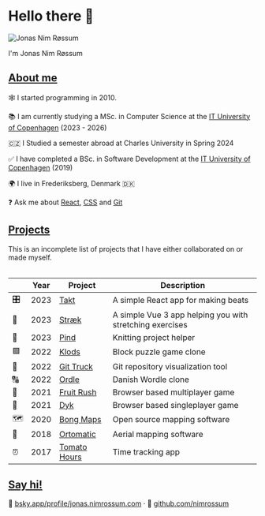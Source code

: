 # Hello there 👋

![Jonas Nim Røssum](https://github.com/nimrossum.png)

I'm Jonas Nim Røssum

## [About me](#about-me)

🕸️ I started programming in 2010.

📚 I am currently studying a MSc. in Computer Science at the [IT University of Copenhagen](https://en.itu.dk) (2023 - 2026)

🇨🇿 I Studied a semester abroad at Charles University in Spring 2024

✅ I have completed a BSc. in Software Development at the [IT University of Copenhagen](https://en.itu.dk) (2019)

🌍 I live in Frederiksberg, Denmark 🇩🇰

❓ Ask me about [React](https://react.dev/), [CSS](https://developer.mozilla.org/en-US/docs/Web/CSS) and [Git](https://git-scm.com/)

## [Projects](#projects)

This is an incomplete list of projects that I have either collaborated on or made myself.
<br/><br/>

| &nbsp; | Year | Project                                                 | Description                                              |
| ------ | ---- | ------------------------------------------------------- | -------------------------------------------------------- |
| 🎛️     | 2023 | [Takt](https://takt.nimrossum.com/)                     | A simple React app for making beats                      |
| 🧍     | 2023 | [Stræk](https://straek.nimrossum.com/)                  | A simple Vue 3 app helping you with stretching exercises |
| 🧶     | 2023 | [Pind](https://pind.nimrossum.com/)                     | Knitting project helper                                  |
| 🟩     | 2022 | [Klods](https://klods.nimrossum.com/)                   | Block puzzle game clone                                  |
| 🚛     | 2022 | [Git Truck](https://github.com/git-truck/git-truck/)    | Git repository visualization tool                        |
| 🔠     | 2022 | [Ordle](https://ordle.nimrossum.com/)                   | Danish Wordle clone                                      |
| 🐒     | 2021 | [Fruit Rush](https://fruit-rush.nimrossum.com/)         | Browser based multiplayer game                           |
| 🦅     | 2021 | [Dyk](https://dyk.nimrossum.com/)                       | Browser based singleplayer game                          |
| 🗺      | 2020 | [Bong Maps](https://github.com/bong-inc/bong-maps)      | Open source mapping software                             |
| 🤖     | 2018 | [Ortomatic](https://apps.dronekompagniet.dk/ortomatic/) | Aerial mapping software                                  |
| ⏰     | 2017 | [Tomato Hours](https://tomato-hours.nimrossum.com/)     | Time tracking app                                        |

## [Say hi!](#say-hi)

🦋 [bsky.app/profile/jonas.nimrossum.com](https://bsky.app/profile/jonas.nimrossum.com) &middot;
🐙 [github.com/nimrossum](https://github.com/nimrossum)
